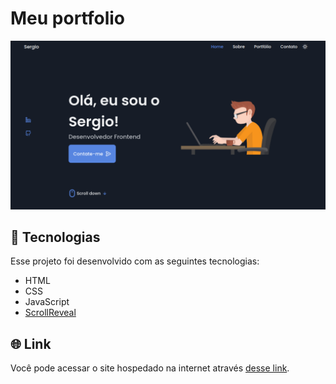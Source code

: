 # Meu portfolio

<img src="./assets/img/meu-portfolio.png"/>

## 🚀 Tecnologias

Esse projeto foi desenvolvido com as seguintes tecnologias:

- HTML
- CSS
- JavaScript
- [ScrollReveal](https://scrollrevealjs.org/)

## 🌐 Link

Você pode acessar o site hospedado na internet através [desse link](https://sergio-winkelstroter-blue.vercel.app/).
